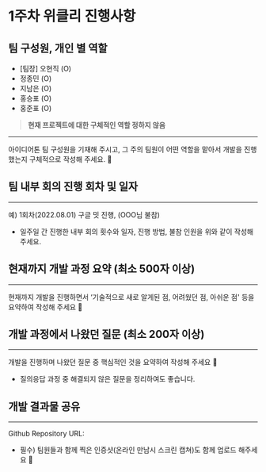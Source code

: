# 1주차 위클리 진행사항

## 팀 구성원, 개인 별 역할
- [팀장] 오현직 (O)
- 정종민 (O)
- 지남은 (O)
- 홍승표 (O)
- 홍준표 (O)

> **현재 프로젝트에 대한 구체적인 역할 정하지 않음**

---

아이디어톤 팀 구성원을 기재해 주시고, 그 주의 팀원이 어떤 역할을 맡아서 개발을 진행했는지 구체적으로 작성해 주세요. 🙂

## 팀 내부 회의 진행 회차 및 일자

---

예) 1회차(2022.08.01) 구글 밋 진행, (OOO님 불참)

- 일주일 간 진행한 내부 회의 횟수와 일자, 진행 방법, 불참 인원을 위와 같이 작성해 주세요.

## 현재까지 개발 과정 요약 (최소 500자 이상)

---

현재까지 개발을 진행하면서 ‘기술적으로 새로 알게된 점, 어려웠던 점, 아쉬운 점' 등을 요약하여 작성해 주세요 🙂

## 개발 과정에서 나왔던 질문 (최소 200자 이상)

---

개발을 진행하며 나왔던 질문 중 핵심적인 것을 요약하여 작성해 주세요 🙂

- 질의응답 과정 중 해결되지 않은 질문을 정리하여도 좋습니다.

## 개발 결과물 공유

---

Github Repository URL: 

- 필수) 팀원들과 함께 찍은 인증샷(온라인 만남시 스크린 캡쳐)도 함께 업로드 해주세요 🙂
